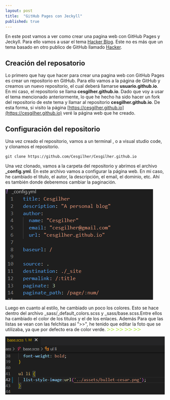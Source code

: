 ```yaml
---
layout: post
title:  "GitHub Pages con Jeckyll"
published: true
---
```

En este post vamos a ver como crear una pagina web con GitHub Pages y Jeckyll. Para ello vamos a usar el tema [Hacker Blog](https://github.com/tocttou/hacker-blog). Este no es más que un tema basado en otro publico de GitHub llamado [Hacker](https://github.com/pages-themes/hacker).

## Creación del reposatorio

Lo primero que hay que hacer para crear una pagina web con GitHub Pages es crear un repositorio en GitHub. Para ello vamos a la página de GitHub y creamos un nuevo repositorio, el cual deberá llamarse **usuario.github.io**. En mi caso, el repositorio se llama **cesgilher.github.io**.
Dado que voy a usar el tema mencionado anteriormente, lo que he hecho ha sido hacer un fork del repositorio de este tema y llamar al repositorio **cesgilher.github.io**. De esta forma, si visito la página [https://cesgilher.github.io](https://cesgilher.github.io) veré la página web que he creado. 

## Configuración del repositorio

Una vez creado el repositorio, vamos a un terminal , o a visual studio code, y clonamos el repositorio.

```git
git clone https://github.com/Cesgilher/Cesgilher.github.io
```


 Una vez clonado, vamos a la carpeta del repositorio y abrimos el archivo **_config.yml**. En este archivo vamos a configurar la página web. En mi caso, he cambiado el titulo, el autor, la descripción, el email, el dominio, etc. Ahí es también donde deberemos cambiar la paginación.

![](/assets/jekyll/1.png)

Luego en cuanto al estilo, he cambiado un poco los colores. Esto se hace dentro del archivo _sass/_default_colors.scss y _sass/base.scss.Entre ellos ha cambiado el color de los titulos y el de los enlaces. Además Para que las listas se vean con las felchitas así ">>", he tenido que editar la foto que se utilizaba, ya que por defecto era de color verde.
![](/assets/bullet.png)
![](/assets/bullet.png)
![](/assets/bullet.png)
![](/assets/bullet.png)


![](/assets/jekyll/2.png)




